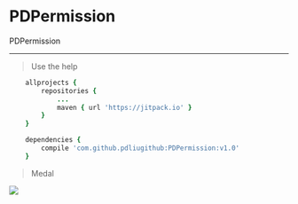 # PDPermission
PDPermission

***

> Use the help
```ruby
  	allprojects {
  		repositories {
  			...
  			maven { url 'https://jitpack.io' }
  		}
  	}

  	dependencies {
  		compile 'com.github.pdliugithub:PDPermission:v1.0'
  	}
```
> Medal

 [![](https://jitpack.io/v/pdliugithub/PDPermission.svg)](https://jitpack.io/#pdliugithub/PDPermission)
